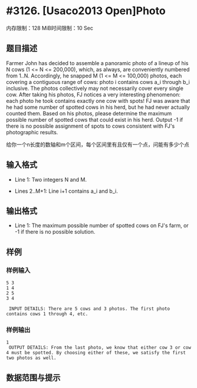 # #3126. [Usaco2013 Open]Photo

内存限制：128 MiB时间限制：10 Sec

## 题目描述

Farmer John has decided to assemble a panoramic photo of a lineup of his N cows (1 <= N <= 200,000), which, as always, are conveniently numbered from 1..N. Accordingly, he snapped M (1 <= M <= 100,000) photos, each covering a contiguous range of cows: photo i contains cows a_i through b_i inclusive. The photos collectively may not necessarily cover every single cow. After taking his photos, FJ notices a very interesting phenomenon: each photo he took contains exactly one cow with spots! FJ was aware that he had some number of spotted cows in his herd, but he had never actually counted them. Based on his photos, please determine the maximum possible number of spotted cows that could exist in his herd. Output -1 if there is no possible assignment of spots to cows consistent with FJ's photographic results. 

给你一个n长度的数轴和m个区间，每个区间里有且仅有一个点，问能有多少个点

## 输入格式

 * Line 1: Two integers N and M. 

* Lines 2..M+1: Line i+1 contains a_i and b_i.

## 输出格式

* Line 1: The maximum possible number of spotted cows on FJ's farm, or -1 if there is no possible solution. 

## 样例

### 样例输入

    
    5 3
    1 4
    2 5
    3 4
    
     INPUT DETAILS: There are 5 cows and 3 photos. The first photo contains cows 1 through 4, etc.
    

### 样例输出

    
    1
     OUTPUT DETAILS: From the last photo, we know that either cow 3 or cow 4 must be spotted. By choosing either of these, we satisfy the first two photos as well. 
    

## 数据范围与提示
